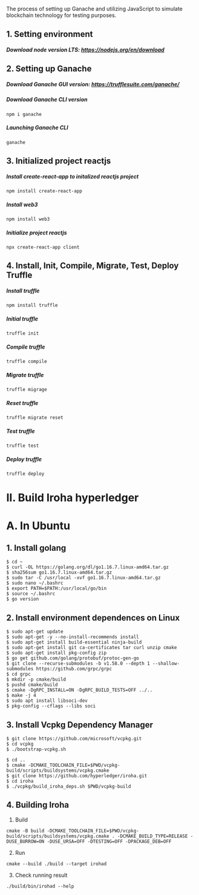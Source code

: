 The process of setting up Ganache and utilizing JavaScript to simulate blockchain technology for testing purposes.

## 1. Setting environment

##### Download node version LTS: https://nodejs.org/en/download

## 2. Setting up Ganache

##### Download Ganache GUI version: https://trufflesuite.com/ganache/ 

##### Download Ganache CLI version 
```
npm i ganache
```

##### Launching Ganache CLI
```
ganache
```

## 3. Initialized project reactjs
##### Install create-react-app to initalized reactjs project 
```
npm install create-react-app
```

##### Install web3 
```
npm install web3
```

##### Initialize project reactjs 
```
npx create-react-app client
```


## 4. Install, Init, Compile, Migrate, Test, Deploy Truffle

##### Install truffle
```
npm install truffle
```

##### Initial truffle
```
truffle init
```

##### Compile truffle 
```
truffle compile
```

##### Migrate truffle 
```
truffle migrage
```

##### Reset truffle 
```
truffle migrate reset
```

##### Test truffle 
```
truffle test
```

##### Deploy truffle 
```
truffle deploy
```


# II. Build Iroha hyperledger
# A. In Ubuntu
## 1. Install golang
```
$ cd ~
$ curl -OL https://golang.org/dl/go1.16.7.linux-amd64.tar.gz
$ sha256sum go1.16.7.linux-amd64.tar.gz
$ sudo tar -C /usr/local -xvf go1.16.7.linux-amd64.tar.gz
$ sudo nano ~/.bashrc
$ export PATH=$PATH:/usr/local/go/bin
$ source ~/.bashrc
$ go version
```

## 2. Install environment dependences on Linux 
```
$ sudo apt-get update
$ sudo apt-get -y --no-install-recommends install 
$ sudo apt-get install build-essential ninja-build 
$ sudo apt-get install git ca-certificates tar curl unzip cmake
$ sudo apt-get install pkg-config zip
$ go get github.com/golang/protobuf/protoc-gen-go
$ git clone --recurse-submodules -b v1.58.0 --depth 1 --shallow-submodules https://github.com/grpc/grpc
$ cd grpc
$ mkdir -p cmake/build
$ pushd cmake/build
$ cmake -DgRPC_INSTALL=ON -DgRPC_BUILD_TESTS=OFF ../..
$ make -j 4
$ sudo apt install libsoci-dev
$ pkg-config --cflags --libs soci
```

## 3. Install Vcpkg Dependency Manager
```
$ git clone https://github.com/microsoft/vcpkg.git
$ cd vcpkg
$ ./bootstrap-vcpkg.sh

$ cd ..
$ cmake -DCMAKE_TOOLCHAIN_FILE=$PWD/vcpkg-build/scripts/buildsystems/vcpkg.cmake
$ git clone https://github.com/hyperledger/iroha.git
$ cd iroha
$ ./vcpkg/build_iroha_deps.sh $PWD/vcpkg-build
```

## 4. Building Iroha
1. Build
```
cmake -B build -DCMAKE_TOOLCHAIN_FILE=$PWD/vcpkg-build/scripts/buildsystems/vcpkg.cmake . -DCMAKE_BUILD_TYPE=RELEASE -DUSE_BURROW=ON -DUSE_URSA=OFF -DTESTING=OFF -DPACKAGE_DEB=OFF
```
2. Run
```
cmake --build ./build --target irohad
```
3. Check running result
```
./build/bin/irohad --help
```